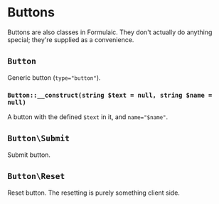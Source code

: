 # Buttons

Buttons are also classes in Formulaic. They don't actually do anything special;
they're supplied as a convenience.

## `Button`

Generic button (`type="button"`).

### `Button::__construct(string $text = null, string $name = null)`

A button with the defined `$text` in it, and `name="$name"`.

## `Button\Submit`

Submit button.

## `Button\Reset`

Reset button. The resetting is purely something client side.

